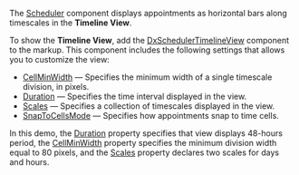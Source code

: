 The [Scheduler](https://docs.devexpress.com/Blazor/DevExpress.Blazor.DxScheduler) component displays appointments as horizontal bars along timescales in the **Timeline View**.

To show the **Timeline View**, add the [DxSchedulerTimelineView](https://docs.devexpress.com/Blazor/DevExpress.Blazor.DxSchedulerTimelineView) component to the markup. This component includes the following settings that allows you to customize the view:

* [CellMinWidth](https://docs.devexpress.com/Blazor/DevExpress.Blazor.DxSchedulerTimelineView.CellMinWidth) — Specifies the minimum width of a single timescale division, in pixels.
* [Duration](https://docs.devexpress.com/Blazor/DevExpress.Blazor.DxSchedulerTimelineView.Duration) — Specifies the time interval displayed in the view.
* [Scales](https://docs.devexpress.com/Blazor/DevExpress.Blazor.DxSchedulerTimelineView.Scales) — Specifies a collection of timescales displayed in the view.
* [SnapToCellsMode](https://docs.devexpress.com/Blazor/DevExpress.Blazor.DxSchedulerTimelineView.SnapToCellsMode) — Specifies how appointments snap to time cells.

In this demo, the [Duration](https://docs.devexpress.com/Blazor/DevExpress.Blazor.DxSchedulerTimelineView.Duration) property specifies that view displays 48-hours period, the [CellMinWidth](https://docs.devexpress.com/Blazor/DevExpress.Blazor.DxSchedulerTimelineView.CellMinWidth) property specifies the minimum division width equal to 80 pixels, and the [Scales](https://docs.devexpress.com/Blazor/DevExpress.Blazor.DxSchedulerTimelineView.Scales) property declares two scales for days and hours.
